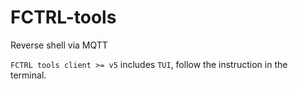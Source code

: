 # FCTRL-tools
Reverse shell via MQTT

`FCTRL tools client >= v5` includes `TUI`, follow the instruction in the terminal.

